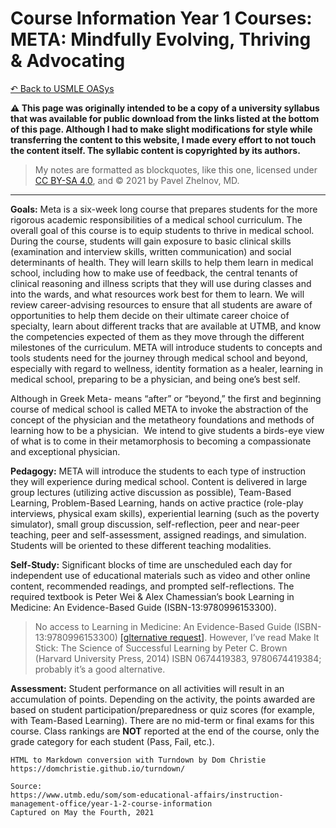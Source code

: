 # Course Information Year 1 Courses: META: Mindfully Evolving, Thriving & Advocating

[↶ Back to USMLE OASys](/usmle/)

**⚠ This page was originally intended to be a copy of a university syllabus that was available for public download from the links listed at the bottom of this page. Although I had to make slight modifications for style while transferring the content to this website, I made every effort to not touch the content itself. The syllabic content is copyrighted by its authors.**

> My notes are formatted as blockquotes, like this one, licensed under [CC BY-SA 4.0](https://creativecommons.org/licenses/by-sa/4.0/legalcode), and &copy; 2021 by Pavel Zhelnov, MD.

-----

**Goals:** Meta is a six-week long course that prepares students for the more rigorous academic responsibilities of a medical school curriculum. The overall goal of this course is to equip students to thrive in medical school. During the course, students will gain exposure to basic clinical skills (examination and interview skills, written communication) and social determinants of health. They will learn skills to help them learn in medical school, including how to make use of feedback, the central tenants of clinical reasoning and illness scripts that they will use during classes and into the wards, and what resources work best for them to learn. We will review career-advising resources to ensure that all students are aware of opportunities to help them decide on their ultimate career choice of specialty, learn about different tracks that are available at UTMB, and know the competencies expected of them as they move through the different milestones of the curriculum. META will introduce students to concepts and tools students need for the journey through medical school and beyond, especially with regard to wellness, identity formation as a healer, learning in medical school, preparing to be a physician, and being one’s best self.

Although in Greek Meta- means “after” or “beyond,” the first and beginning course of medical school is called META to invoke the abstraction of the concept of the physician and the metatheory foundations and methods of learning how to be a physician.  We intend to give students a birds-eye view of what is to come in their metamorphosis to becoming a compassionate and exceptional physician.

**Pedagogy:** META will introduce the students to each type of instruction they will experience during medical school. Content is delivered in large group lectures (utilizing active discussion as possible), Team-Based Learning, Problem-Based Learning, hands on active practice (role-play interviews, physical exam skills), experiential learning (such as the poverty simulator), small group discussion, self-reflection, peer and near-peer teaching, peer and self-assessment, assigned readings, and simulation. Students will be oriented to these different teaching modalities.

**Self-Study:** Significant blocks of time are unscheduled each day for independent use of educational materials such as video and other online content, recommended readings, and prompted self-reflections. The required textbook is Peter Wei & Alex Chamessian’s book Learning in Medicine: An Evidence-Based Guide (ISBN-13:9780996153300).

> No access to Learning in Medicine: An Evidence-Based Guide (ISBN-13:9780996153300) [[glternative request]](http://glternative.com/21/). However, I’ve read Make It Stick: The Science of Successful Learning by Peter C. Brown (Harvard University Press, 2014) ISBN 0674419383, 9780674419384; probably it’s a good alternative.

**Assessment:** Student performance on all activities will result in an accumulation of points. Depending on the activity, the points awarded are based on student participation/preparedness or quiz scores (for example, with Team-Based Learning). There are no mid-term or final exams for this course. Class rankings are **NOT** reported at the end of the course, only the grade category for each student (Pass, Fail, etc.).

```
HTML to Markdown conversion with Turndown by Dom Christie
https://domchristie.github.io/turndown/

Source:
https://www.utmb.edu/som/som-educational-affairs/instruction-management-office/year-1-2-course-information
Captured on May the Fourth, 2021
```
